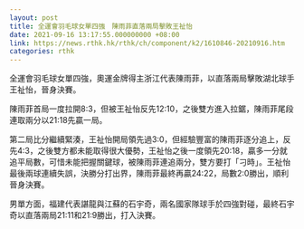 ```yaml
---
layout: post
title: 全運會羽毛球女單四強　陳雨菲直落兩局擊敗王祉怡
date: 2021-09-16 13:17:55.000000000 +08:00
link: https://news.rthk.hk/rthk/ch/component/k2/1610846-20210916.htm
categories: rthk
---
```


全運會羽毛球女單四強，奧運金牌得主浙江代表陳雨菲，以直落兩局擊敗湖北球手王祉怡，晉身決賽。

陳雨菲首局一度拉開8:3，但被王祉怡反先12:10，之後雙方進入拉鋸，陳雨菲尾段連取兩分以21:18先贏一局。

第二局比分繼續緊湊，王祉怡開局領先過3:0，但經驗豐富的陳雨菲逐分追上，反先4:3，之後雙方都未能取得很大優勢，王祉怡之後一度領先20:18，贏多一分就追平局數，可惜未能把握關鍵球，被陳雨菲連追兩分，雙方要打「刁時」。王祉怡最後兩球連續失誤，決勝分打出界，陳雨菲最終再贏24:22，局數2:0勝出，順利晉身決賽。

男單方面，福建代表諶龍與江蘇的石宇奇，兩名國家隊球手於四強對碰，最終石宇奇以直落兩局21:11和21:9勝出，打入決賽。
